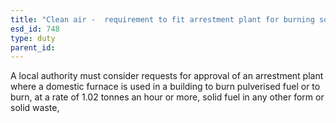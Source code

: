 ```yaml
---
title: "Clean air -  requirement to fit arrestment plant for burning solid fuel"
esd_id: 748
type: duty
parent_id:  
---
```


A local authority must consider requests for approval of an arrestment plant where a domestic furnace is used in a building to burn pulverised fuel or to burn, at a rate of 1.02 tonnes an hour or more, solid fuel in any other form or solid waste,

